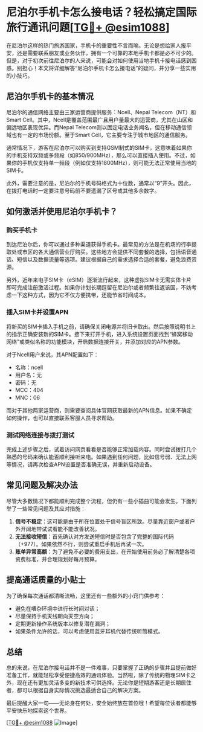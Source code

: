 # 尼泊尔手机卡怎么接电话？轻松搞定国际旅行通讯问题[[TG💪+ @esim1088](https://t.me/s/esim1088)]

在尼泊尔这样的热门旅游国家，手机卡的重要性不言而喻。无论是想给家人报平安，还是需要联系朋友或业务伙伴，拥有一个可靠的本地手机卡都是必不可少的。但是，对于初次前往尼泊尔的人来说，可能会对如何使用当地手机卡接电话感到困惑。别担心！本文将详细解答“尼泊尔手机卡怎么接电话”的疑问，并分享一些实用的小技巧。

## 尼泊尔手机卡的基本情况

尼泊尔的通信网络主要由三家运营商提供服务：Ncell、Nepal Telecom（NT）和Smart Cell。其中，Ncell是覆盖范围最广且用户量最大的运营商，尤其在山区和偏远地区表现优异。而Nepal Telecom则以固定电话业务闻名，但在移动通信领域也有一定的市场份额。至于Smart Cell，它主要专注于城市地区的通信服务。

通常情况下，游客在尼泊尔可以购买到支持GSM制式的SIM卡，这意味着如果你的手机支持双频或多频段（如850/900MHz），那么可以直接插入使用。不过，如果你的手机仅支持单一频段（例如仅支持1800MHz），则可能无法正常使用当地的SIM卡。

此外，需要注意的是，尼泊尔的手机号码格式为十位数，通常以“9”开头。因此，在拨打电话时一定要注意号码前不要遗漏了区号或其他多余数字。

## 如何激活并使用尼泊尔手机卡？

### 购买手机卡

到达尼泊尔后，你可以通过多种渠道获得手机卡。最常见的方法是在机场的行李提取处或市区的各大通信营业厅购买。这些地方会提供不同套餐的选择，包括语音通话、短信以及数据流量等选项。建议根据自己的需求选择合适的套餐，避免浪费资源。

另外，近年来电子SIM卡（eSIM）逐渐流行起来，这种虚拟SIM卡无需实体卡片即可完成注册激活过程。如果你计划长期逗留在尼泊尔或者频繁往返该国，不妨考虑一下这种方式，因为它不仅方便携带，还能节省时间成本。

### 插入SIM卡并设置APN

将新买的SIM卡插入手机之前，请确保关闭电源并将旧卡取出。然后按照说明书上的指示正确安装新的SIM卡。接下来打开手机，进入系统设置页面找到“蜂窝移动网络”或类似名称的功能模块，开启数据连接开关，并添加对应的APN参数。

对于Ncell用户来说，其APN配置如下：
- 名称：ncell
- 用户名：无
- 密码：无
- MCC：404
- MNC：06

而对于其他两家运营商，则需要查阅具体官网获取最新的APN信息。如果不确定如何操作，也可以直接联系客服人员寻求帮助。

### 测试网络连接与拨打测试

完成上述步骤之后，试着访问网页看看是否能够正常加载内容。同时尝试拨打几个熟悉的号码来确认能否顺利接听来电。如果遇到任何问题，比如信号弱、无法上网等情况，请再次检查APN设置是否准确无误，并重新启动设备。

## 常见问题及解决办法

尽管大多数情况下都能顺利完成整个流程，但仍有一些小插曲可能会发生。下面列举了一些常见问题及其应对措施：

1. **信号不稳定**：这可能是由于所在位置处于信号盲区所致。尽量靠近窗户或者户外开阔地带试试看能不能改善状况。
2. **无法接收短信**：首先确认对方发送短信时是否包含了完整的国际代码（+977）。如果依然不行，则尝试重启手机后再试一次。
3. **账单异常高额**：为了避免不必要的费用支出，在开始使用前务必了解清楚各项资费标准，并合理规划好每月预算。

## 提高通话质量的小贴士

为了确保每次通话都清晰流畅，这里还有一些额外的小窍门供参考：

- 避免在嘈杂环境中进行长时间对话；
- 尽量保持手机天线朝向天空方向；
- 定期更新操作系统版本以修复潜在漏洞；
- 如果条件允许的话，可以考虑使用蓝牙耳机代替传统听筒模式。

## 总结

总的来说，在尼泊尔接电话并不是一件难事，只要掌握了正确的步骤并且提前做好准备工作，就能轻松享受便捷高效的通讯体验。当然啦，除了传统的物理SIM卡之外，现在还有更加灵活多变的新技术可供选择。无论你是短期游客还是长期居住者，都可以根据自身实际情况挑选最适合自己的解决方案。

最后提醒大家一句——无论身在何处，安全始终放在首位哦！希望每位读者都能够平安快乐地探索这个世界。

[[TG💪+ @esim1088](https://t.me/s/esim1088) ![Image](https://i.postimg.cc/4NQfJmqS/Snipaste-2025-05-13-00-14-12.png)]